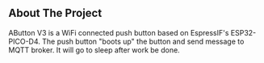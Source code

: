 
## About The Project

AButton V3 is a WiFi connected push button based on EspressIF's ESP32-PICO-D4.  The push button "boots up" the button and send message to MQTT broker. It will go to sleep after work be done.
